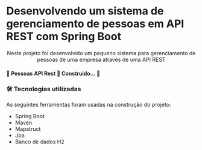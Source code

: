 # Desenvolvendo um sistema de gerenciamento de pessoas em API REST com Spring Boot
<p align="center">Neste projeto foi desenvolvido um pequeno sistema para gerenciamento de pessoas de uma empresa através de uma API REST</p>

<h4>	🚧  Pessoas API Rest 🚀 Construido...  🚧 </h4>

### 🛠 Tecnologias utilizadas

As seguintes ferramentas foram usadas na construção do projeto:

- Spring Boot
- Maven 
- Mapstruct
- Jpa
- Banco de dados H2
